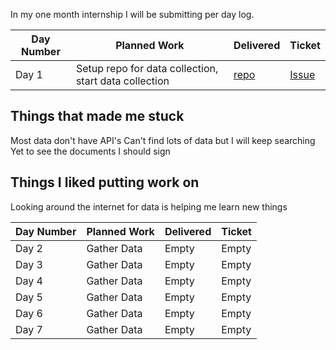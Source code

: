 In my one month internship I will be submitting per day log.


| Day Number  |  Planned Work | Delivered| Ticket |
|---|---|---|---|
| Day 1  | Setup repo for data collection, start data collection  | [repo](https://github.com/prondubuisi/societal-issues-stats)  | [Issue](https://github.com/prondubuisi/societal-issues-stats/issues)  |

## Things that made me stuck
Most data don't have API's
Can't find lots of data but I will keep searching
Yet to see the documents I should sign

## Things I liked putting work on 
Looking around the internet for data is helping me learn new things

| Day Number  |  Planned Work | Delivered| Ticket |
|---|---|---|---|
| Day 2  | Gather Data  | Empty  | Empty  |
| Day 3  | Gather Data  | Empty  | Empty  |
| Day 4  | Gather Data  | Empty  | Empty  |
| Day 5  | Gather Data  | Empty  | Empty  |
| Day 6  | Gather Data  | Empty  | Empty  |
| Day 7  | Gather Data  | Empty  | Empty  |








